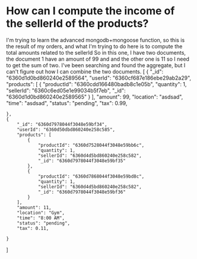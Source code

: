 
# How can I compute the income of the sellerId of the products?

I'm trying to learn the advanced mongodb+mongoose function, so this is the result of my orders, and what I'm trying to do here is to compute the total amounts related to the sellerId
So in this one, I have two documents, the document 1 have an amount of 99 and and the other one is 11
so I need to get the sum of two. I've been searching and found the aggregate, but I can't figure out how I can combine the two documents.
[
    {
        "_id": "6360d1d0bd860240e2589564",
        "userId": "6360cf687e186ebe29ab2a29",
        "products": [
            {
                "productId": "6360cdd166480badb8c1e05b",
                "quantity": 1,
                "sellerId": "6360c6ed05e1e99034b5f7eb",
                "_id": "6360d1d0bd860240e2589565"
            }
        ],
        "amount": 99,
        "location": "asdsad",
        "time": "asdsad",
        "status": "pending",
        "tax": 0.99,
       
    },
    {
        "_id": "6360d7978044f3048e59bf34",
        "userId": "6360d50dbd860240e258c585",
        "products": [
            {
                "productId": "6360d7528044f3048e59bb6c",
                "quantity": 1,
                "sellerId": "6360d4d5bd860240e258c582",
                "_id": "6360d7978044f3048e59bf35"
            },
            {
                "productId": "6360d7868044f3048e59bd8c",
                "quantity": 1,
                "sellerId": "6360d4d5bd860240e258c582",
                "_id": "6360d7978044f3048e59bf36"
            }
        ],
        "amount": 11,
        "location": "Gym",
        "time": "8:00 AM",
        "status": "pending",
        "tax": 0.11,
      
    }
]


        